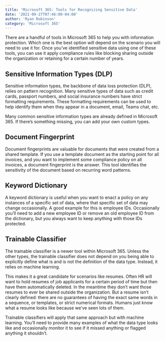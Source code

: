 ```yaml
---
title: 'Microsoft 365: Tools for Recognizing Sensitive Data'
date: '2021-09-27T07:46:00-04:00'
author: 'Ryan Robinson'
category: 'Microsoft 365'
---
```


There are a handful of tools in Microsoft 365 to help you with information protection. Which one is the best option will depend on the scenario you will need to use it for. Once you’ve identified sensitive data using one of these tools, you can use it apply compliance rules like blocking sharing outside the organization or retaining for a certain number of years.

## Sensitive Information Types (DLP)

Sensitive information types, the backbone of data loss protection (DLP), relies on pattern recognition. Many sensitive types of data such as credit cards, passport numbers, and social insurance numbers have strict formatting requirements. These formatting requirements can be used to help identify them when they appear in a document, email, Teams chat, etc.

Many common sensitive information types are already defined in Microsoft 365. If there’s something missing, you can add your own custom types.

## Document Fingerprint

Document fingerprints are valuable for documents that were created from a shared template. If you use a template document as the starting point for all invoices, and you want to implement some compliance policy on all invoices, a document fingerprint is the answer. This tool identifies the sensitivity of the document based on recurring word patterns.

## Keyword Dictionary

A keyword dictionary is useful when you want to enact a policy on any instances of a specific set of data, where that specific set of data may change occasionally. A good example for this is employee IDs. Occasionally you’ll need to add a new employee ID or remove an old employee ID from the dictionary, but you always want to keep anything with those IDs protected.

## Trainable Classifier

The trainable classifier is a newer tool within Microsoft 365. Unless the other types, the trainable classifier does not depend on you being able to explicitly define what is and is not the definition of the data type. Instead, it relies on machine learning.

This makes it a great candidate for scenarios like resumes. Often HR will want to hold resumes of job applicants for a certain period of time but then have them automatically deleted. In the meantime they don’t want those resumes to ever be shared outside the organization. But a resume isn’t clearly defined: there are no guarantees of having the exact same words in a sequence, or templates, or strict numerical formats. Humans just know what a resume looks like because we’ve seen lots of them.

Trainable classifiers will apply that same approach but with machine learning. You’ll need to provide many examples of what the data type looks like and occasionally monitor it to see if it missed anything or flagged anything it shouldn’t.